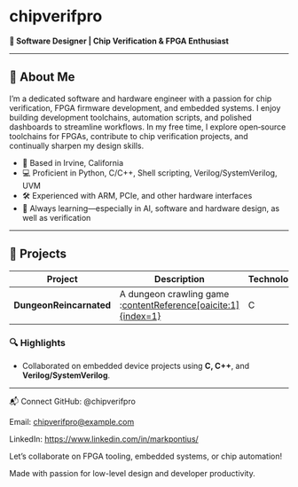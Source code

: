 # chipverifpro

**🎯 Software Designer | Chip Verification & FPGA Enthusiast**

---

## 🔧 About Me

I’m a dedicated software and hardware engineer with a passion for chip verification, FPGA firmware development, and embedded systems. I enjoy building development toolchains, automation scripts, and polished dashboards to streamline workflows. In my free time, I explore open‑source toolchains for FPGAs, contribute to chip verification projects, and continually sharpen my design skills.

- 📍 Based in Irvine, California  
- 💻 Proficient in Python, C/C++, Shell scripting, Verilog/SystemVerilog, UVM 
- 🛠️ Experienced with ARM, PCIe, and other hardware interfaces  
- 🌱 Always learning—especially in AI, software and hardware design, as well as verification  

---

## 🚀 Projects

| Project | Description | Technologies |
|--------|-------------|--------------|
| **DungeonReincarnated** | A dungeon crawling game :[contentReference[oaicite:1]{index=1}](https://github.com/chipverifpro/Dungeon-Reincarnate) | C |

### 🔍 Highlights

- Collaborated on embedded device projects using **C, C++**, and **Verilog/SystemVerilog**.

---

📬 Connect
GitHub: @chipverifpro

Email: chipverifpro@example.com

LinkedIn: https://www.linkedin.com/in/markpontius/

Let’s collaborate on FPGA tooling, embedded systems, or chip automation!

Made with passion for low-level design and developer productivity.
